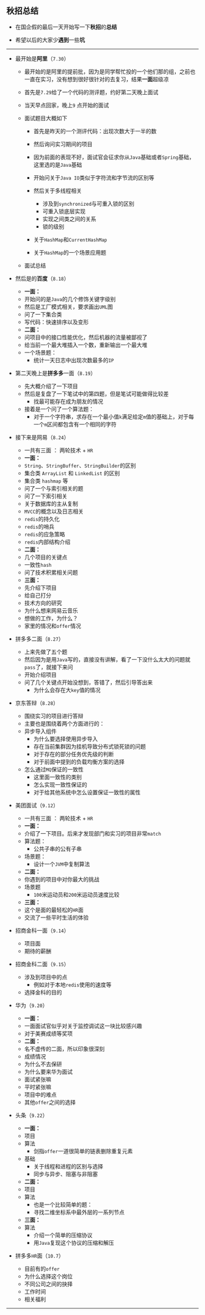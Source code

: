 ## 秋招总结


* 在国企假的最后一天开始写一下**秋招**的**总结**

* 希望以后的大家少**遇到**一些**坑**
***

* 最开始是**阿里**（`7.30`）
    * 最开始的是阿里的提前批，因为是同学帮忙投的一个他们那的组，之前也一直在实习，没有想到很好很针对的去复习，结果**一面**超级凉
    
    * 首先是`7.29`给了一个代码的测评题，约好第二天晚上面试
    * 当天早点回家，晚上`9` 点开始的面试
    * 面试题目大概如下
        * 首先是昨天的一个测评代码：出现次数大于一半的数
        
        * 然后询问实习期间的项目 
        * 因为前面的表现不好，面试官会征求你从`Java`基础或者`Spring`基础，这里选的是`Java`基础
        
        * 开始问关于`Java IO`类似于字符流和字节流的区别等
        * 然后关于多线程相关
            * 涉及到`synchronized`与可重入锁的区别
            * 可重入锁底层实现
            * 实现之间类之间的关系
            * 锁的级别
        *  关于`HashMap`和`CurrentHashMap`
        *  关于`HashMap`的一个场景应用题
    * 面试总结
* 然后是的**百度**（`8.18`）
    * **一面：**
    * 开始问的是`Java`的几个修饰关键字级别
    * 然后是工厂模式相关，要求画出`UML`图
    * 问了一下集合类
    * 写代码：快速排序以及变形
    * **二面：**
    * 问项目中的接口性能优化，然后机器的流量被鄙视了
    * 给当前一个最大堆插入一个数，重新输出一个最大堆
    * 一个场景题：
        * 统计一天日志中出现次数最多的`IP` 
* 第二天晚上是**拼多多**一面（`8.19`）
    * 先大概介绍了一下项目 
    * 然后是复盘了一下笔试中的第四题，但是笔试可能做得比较差
        * 找最可能存在成为朋友的情况 
    * 接着是一个问了一个算法题：
        * 对于一个字符串，求存在一个最小值`k`满足给定`m`值的基础上，对于每一个`m`区间都包含有一个相同的字符
* 接下来是网易（`8.24`）
    * 一共有三面 ： 两轮技术 + `HR`
    * **一面：**
    * `String`、`StringBuffer`、`StringBuilder`的区别
    * 集合类 `ArrayList` 和 `LinkedList` 的区别
    * 集合类 `hashmap` 等
    * 问了一个与索引相关的题
    * 问了一下索引相关
    * 关于数据库的主从复制
    * `MVCC`的概念以及日志相关
    * `redis`的持久化
    * `redis`的哨兵
    * `redis`的应急策略
    * `redis`内部结构介绍
    * **二面：**
    * 几个项目的关键点
    * 一致性`hash`
    * 问了技术积累相关问题
    * **三面：**
    * 先介绍下项目
    * 给自己打分
    * 技术方向的研究
    * 为什么想来网易云音乐
    * 想做的工作，为什么？
    * 家里的情况和`offer`情况
* 拼多多二面（`8.27`）
    * 上来先做了五个题
    * 然后因为是用`Java`写的，直接没有讲解，看了一下没什么太大的问题就`pass`了，就接下来问 
    * 开始介绍项目
    * 问了几个关键点开始没想到，答错了，然后引导答出来
        * 为什么会存在大`key`值的情况 
    
* 京东答辩（`8.28`）
    * 围绕实习的项目进行答辩   
    * 主要也是围绕着两个方面进行的：
    * 异步导入组件
        * 为什么要选择使用异步导入
        * 存在当前集群因为挂机导致分布式锁死锁的问题
        * 对于存在的部分任务优先级的判断
        * 对于前面中提到的负载均衡方案的选择 
    * 怎么通过`MQ`保证的一致性
        * 这里面一致性的类别
        * 怎么实现一致性保证的
        * 对于给其他系统中怎么设置保证一致性的属性 
* 美团面试（`9.12`）
    * 一共有三面 ： 两轮技术 + `HR`
    * **一面：**
    * 介绍了一下项目。后来才发现部门和实习的项目非常`match`
    * 算法题：
        * 公共子串的公有子串 
    * 场景题：
        * 设计一个`JVM`中复制算法 
    * **二面：**
    * 你遇到的项目中对你最大的挑战
    * 场景题
        * `100`米运动员和`200`米运动员速度比较 
    * **三面：**
    * 这个是面的最轻松的`HR`面
    * 交流了一些平时生活的体验
* 招商金科一面（`9.14`）
    *  项目面
    *  期待的薪酬
* 招商金科二面（`9.15`）
    * 涉及到项目中的点
        * 例如对于本地`redis`使用的速度等
    * 选择金科的目的
* 华为（`9.20`）
    * **一面：**
    * 一面面试官似乎对关于监控调试这一块比较感兴趣
    * 对于美赛成绩等奖项
    * **二面：** 
    * 名不虚传的二面，所以印象很深刻
    * 成绩情况
    * 为什么不去保研
    * 为什么要来华为面试
    * 面试紧张嘛
    * 平时紧张嘛
    * 项目中的难点
    * 其他`offer`之间的选择
* 头条（`9.22`）
    * **一面：**
    * 项目
    * 算法
        * 剑指`offer`一道很简单的链表删除重复元素 
    * 基础
        * 关于线程和进程的区别与选择
        * 同步与异步、阻塞与非阻塞 
    * **二面：**
    * 项目
    * 算法
        *  也是一个比较简单的题：
        *  寻找二维坐标系中最外层的一系列节点
    * **三面：** 
    * 算法
        *  介绍一个简单的压缩协议
        *  用`Java`复现这个协议的压缩和解压
* 拼多多`HR`面（`10.7`）
    *  目前有的`offer`
    *  为什么选择这个岗位
    *  不同公司之间的抉择
    *  工作时间
    *  相关福利

***



